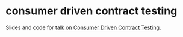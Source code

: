# consumer driven contract testing
Slides and code for [talk on Consumer Driven Contract Testing.](http://go-talks.appspot.com/github.com/charles-haynes/consumer-driven-contracts-talk/talk.slide)
